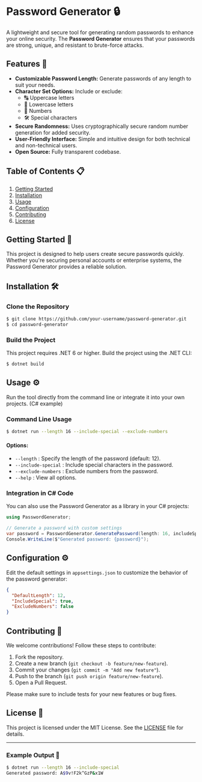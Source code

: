 # Password Generator 🔒

A lightweight and secure tool for generating random passwords to enhance your online security. The **Password Generator** ensures that your passwords are strong, unique, and resistant to brute-force attacks.

## Features 🌟

- **Customizable Password Length:** Generate passwords of any length to suit your needs.
- **Character Set Options:** Include or exclude:
  - 🔠 Uppercase letters
  - 🔡 Lowercase letters
  - 🔢 Numbers
  - 🛠 Special characters
- **Secure Randomness:** Uses cryptographically secure random number generation for added security.
- **User-Friendly Interface:** Simple and intuitive design for both technical and non-technical users.
- **Open Source:** Fully transparent codebase.

## Table of Contents 📋

1. [Getting Started](#getting-started)
2. [Installation](#installation)
3. [Usage](#usage)
4. [Configuration](#configuration)
5. [Contributing](#contributing)
6. [License](#license)

## Getting Started 🚀

This project is designed to help users create secure passwords quickly. Whether you're securing personal accounts or enterprise systems, the Password Generator provides a reliable solution.

## Installation 🛠

### Clone the Repository
```bash
$ git clone https://github.com/your-username/password-generator.git
$ cd password-generator
```

### Build the Project
This project requires .NET 6 or higher. Build the project using the .NET CLI:
```bash
$ dotnet build
```

## Usage ⚙️

Run the tool directly from the command line or integrate it into your own projects. (C# example)

### Command Line Usage
```bash
$ dotnet run --length 16 --include-special --exclude-numbers
```

#### Options:
- `--length` : Specify the length of the password (default: 12).
- `--include-special` : Include special characters in the password.
- `--exclude-numbers` : Exclude numbers from the password.
- `--help` : View all options.

### Integration in C# Code
You can also use the Password Generator as a library in your C# projects:

```csharp
using PasswordGenerator;

// Generate a password with custom settings
var password = PasswordGenerator.GeneratePassword(length: 16, includeSpecial: true, excludeNumbers: true);
Console.WriteLine($"Generated password: {password}");
```

## Configuration ⚙️

Edit the default settings in `appsettings.json` to customize the behavior of the password generator:
```json
{
  "DefaultLength": 12,
  "IncludeSpecial": true,
  "ExcludeNumbers": false
}
```

## Contributing 🤝

We welcome contributions! Follow these steps to contribute:

1. Fork the repository.
2. Create a new branch (`git checkout -b feature/new-feature`).
3. Commit your changes (`git commit -m "Add new feature"`).
4. Push to the branch (`git push origin feature/new-feature`).
5. Open a Pull Request.

Please make sure to include tests for your new features or bug fixes.

## License 📄

This project is licensed under the MIT License. See the [LICENSE](LICENSE) file for details.

---

### Example Output 🧪

```bash
$ dotnet run --length 16 --include-special
Generated password: A$9v!F2k^GzP&x1W
```

